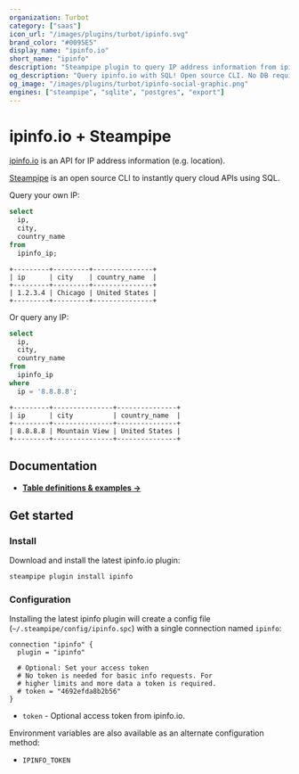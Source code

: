 ```yaml
---
organization: Turbot
category: ["saas"]
icon_url: "/images/plugins/turbot/ipinfo.svg"
brand_color: "#0095E5"
display_name: "ipinfo.io"
short_name: "ipinfo"
description: "Steampipe plugin to query IP address information from ipinfo.io."
og_description: "Query ipinfo.io with SQL! Open source CLI. No DB required."
og_image: "/images/plugins/turbot/ipinfo-social-graphic.png"
engines: ["steampipe", "sqlite", "postgres", "export"]
---
```


# ipinfo.io + Steampipe

[ipinfo.io](https://ipinfo.io) is an API for IP address information (e.g. location).

[Steampipe](https://steampipe.io) is an open source CLI to instantly query cloud APIs using SQL.

Query your own IP:

```sql
select
  ip,
  city,
  country_name
from
  ipinfo_ip;
```

```
+---------+---------+---------------+
| ip      | city    | country_name  |
+---------+---------+---------------+
| 1.2.3.4 | Chicago | United States |
+---------+---------+---------------+
```

Or query any IP:

```sql
select
  ip,
  city,
  country_name
from
  ipinfo_ip
where
  ip = '8.8.8.8';
```

```
+---------+---------------+---------------+
| ip      | city          | country_name  |
+---------+---------------+---------------+
| 8.8.8.8 | Mountain View | United States |
+---------+---------------+---------------+
```

## Documentation

- **[Table definitions & examples →](/plugins/turbot/ipinfo/tables)**

## Get started

### Install

Download and install the latest ipinfo.io plugin:

```bash
steampipe plugin install ipinfo
```

### Configuration

Installing the latest ipinfo plugin will create a config file (`~/.steampipe/config/ipinfo.spc`) with a single connection named `ipinfo`:

```hcl
connection "ipinfo" {
  plugin = "ipinfo"

  # Optional: Set your access token
  # No token is needed for basic info requests. For
  # higher limits and more data a token is required.
  # token = "4692efda8b2b56"
}
```

- `token` - Optional access token from ipinfo.io.

Environment variables are also available as an alternate configuration method:
* `IPINFO_TOKEN`


